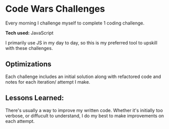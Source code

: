 # Code Wars Challenges

Every morning I challenge myself to complete 1 coding challenge.

**Tech used:** JavaScript

I primarily use JS in my day to day, so this is my preferred tool to upskill with these challenges.

## Optimizations

Each challenge includes an initial solution along with refactored code and notes for each iteration/ attempt I make.

## Lessons Learned:

There's usually a way to improve my written code. Whether it's initially too verbose, or diffucult to understand, I do my best to make improvements on each attempt.
